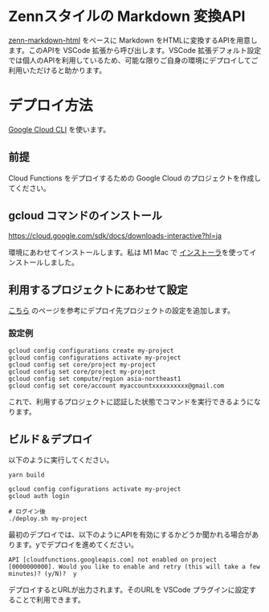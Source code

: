 # Zennスタイルの Markdown 変換API

[zenn-markdown-html](https://github.com/zenn-dev/zenn-editor/tree/canary/packages/zenn-markdown-html) をベースに Markdown をHTMLに変換するAPIを用意します。このAPIを VSCode 拡張から呼び出します。VSCode 拡張デフォルト設定では個人のAPIを利用しているため、可能な限りご自身の環境にデプロイしてご利用いただけると助かります。

# デプロイ方法

[Google Cloud CLI](https://cloud.google.com/sdk/docs/configurations?hl=ja) を使います。

## 前提

Cloud Functions をデプロイするための Google Cloud のプロジェクトを作成してください。

## gcloud コマンドのインストール

https://cloud.google.com/sdk/docs/downloads-interactive?hl=ja

環境にあわせてインストールします。私は M1 Mac で [インストーラ](https://cloud.google.com/sdk/docs/downloads-interactive?hl=ja)を使ってインストールしました。

## 利用するプロジェクトにあわせて設定

[こちら](https://cloud.google.com/sdk/docs/configurations?hl=ja#multiple_configurations) のページを参考にデプロイ先プロジェクトの設定を追加します。

### 設定例

```
gcloud config configurations create my-project
gcloud config configurations activate my-project
gcloud config set core/project my-project
gcloud config set core/project my-project
gcloud config set compute/region asia-northeast1
gcloud config set core/account myaccountxxxxxxxxxx@gmail.com
```

これで、利用するプロジェクトに認証した状態でコマンドを実行できるようになります。

## ビルド＆デプロイ

以下のように実行してください。

```
yarn build

gcloud config configurations activate my-project
gcloud auth login

# ログイン後
./deploy.sh my-project
```

最初のデプロイでは、以下のようにAPIを有効にするかどうか聞かれる場合があります。yでデプロイを進めてください。

```
API [cloudfunctions.googleapis.com] not enabled on project [0000000000]. Would you like to enable and retry (this will take a few minutes)? (y/N)?  y
```

デプロイするとURLが出力されます。そのURLを VSCode プラグインに設定することで利用できます。